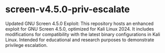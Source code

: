# screen-v4.5.0-priv-escalate
Updated GNU Screen 4.5.0 Exploit: This repository hosts an enhanced exploit for GNU Screen 4.5.0, optimized for Kali Linux 2024. It includes modifications for compatibility with the latest binary configurations in Kali Linux. Intended for educational and research purposes to demonstrate privilege escalation.
